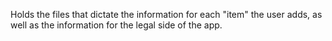 Holds the files that dictate the information for each "item" the user adds, as well as the information for the legal side of the app.

